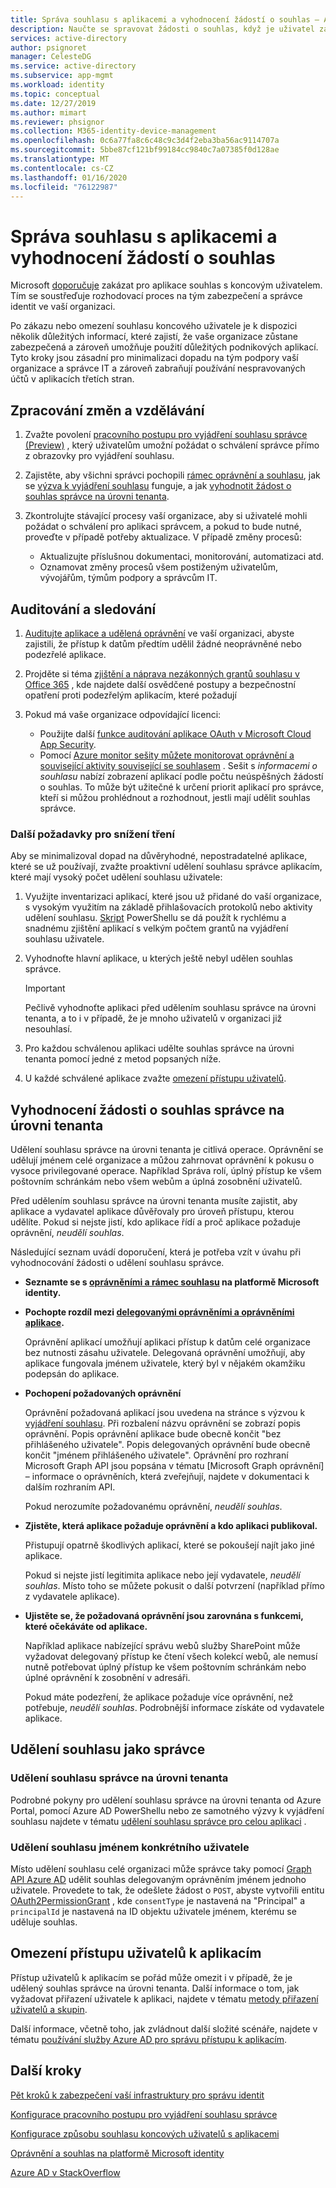 ```yaml
---
title: Správa souhlasu s aplikacemi a vyhodnocení žádostí o souhlas – Azure AD
description: Naučte se spravovat žádosti o souhlas, když je uživatel zakázaný nebo omezený, a jak vyhodnotit žádost o souhlas správce na úrovni tenanta pro aplikaci.
services: active-directory
author: psignoret
manager: CelesteDG
ms.service: active-directory
ms.subservice: app-mgmt
ms.workload: identity
ms.topic: conceptual
ms.date: 12/27/2019
ms.author: mimart
ms.reviewer: phsignor
ms.collection: M365-identity-device-management
ms.openlocfilehash: 0c6a77fa8c6c48c9c3d4f2eba3ba56ac9114707a
ms.sourcegitcommit: 5bbe87cf121bf99184cc9840c7a07385f0d128ae
ms.translationtype: MT
ms.contentlocale: cs-CZ
ms.lasthandoff: 01/16/2020
ms.locfileid: "76122987"
---
```

# <a name="managing-consent-to-applications-and-evaluating-consent-requests"></a>Správa souhlasu s aplikacemi a vyhodnocení žádostí o souhlas

Microsoft [doporučuje](https://docs.microsoft.com/azure/security/fundamentals/steps-secure-identity#restrict-user-consent-operations) zakázat pro aplikace souhlas s koncovým uživatelem. Tím se soustřeďuje rozhodovací proces na tým zabezpečení a správce identit ve vaší organizaci.

Po zákazu nebo omezení souhlasu koncového uživatele je k dispozici několik důležitých informací, které zajistí, že vaše organizace zůstane zabezpečená a zároveň umožňuje použití důležitých podnikových aplikací. Tyto kroky jsou zásadní pro minimalizaci dopadu na tým podpory vaší organizace a správce IT a zároveň zabraňují používání nespravovaných účtů v aplikacích třetích stran.

## <a name="process-changes-and-education"></a>Zpracování změn a vzdělávání

 1. Zvažte povolení [pracovního postupu pro vyjádření souhlasu správce (Preview)](configure-admin-consent-workflow.md) , který uživatelům umožní požádat o schválení správce přímo z obrazovky pro vyjádření souhlasu.

 2. Zajistěte, aby všichni správci pochopili [rámec oprávnění a souhlasu](../develop/consent-framework.md), jak se [výzva k vyjádření souhlasu](../develop/application-consent-experience.md) funguje, a jak [vyhodnotit žádost o souhlas správce na úrovni tenanta](#evaluating-a-request-for-tenant-wide-admin-consent).
 3. Zkontrolujte stávající procesy vaší organizace, aby si uživatelé mohli požádat o schválení pro aplikaci správcem, a pokud to bude nutné, proveďte v případě potřeby aktualizace. V případě změny procesů:
    * Aktualizujte příslušnou dokumentaci, monitorování, automatizaci atd.
    * Oznamovat změny procesů všem postiženým uživatelům, vývojářům, týmům podpory a správcům IT.

## <a name="auditing-and-monitoring"></a>Auditování a sledování

1. [Auditujte aplikace a udělená oprávnění](https://docs.microsoft.com/azure/security/fundamentals/steps-secure-identity#audit-apps-and-consented-permissions) ve vaší organizaci, abyste zajistili, že přístup k datům předtím udělil žádné neoprávněné nebo podezřelé aplikace.

2. Projděte si téma [zjištění a náprava nezákonných grantů souhlasu v Office 365](https://docs.microsoft.com/microsoft-365/security/office-365-security/detect-and-remediate-illicit-consent-grants) , kde najdete další osvědčené postupy a bezpečnostní opatření proti podezřelým aplikacím, které požadují

3. Pokud má vaše organizace odpovídající licenci:

    * Použijte další [funkce auditování aplikace OAuth v Microsoft Cloud App Security](https://docs.microsoft.com/azure/cloud-app-security/investigate-risky-oauth).
    * Pomocí [Azure monitor sešity můžete monitorovat oprávnění a související aktivity související se souhlasem](../reports-monitoring/howto-use-azure-monitor-workbooks.md) . Sešit s *informacemi o souhlasu* nabízí zobrazení aplikací podle počtu neúspěšných žádostí o souhlas. To může být užitečné k určení priorit aplikací pro správce, kteří si můžou prohlédnout a rozhodnout, jestli mají udělit souhlas správce.

### <a name="additional-considerations-for-reducing-friction"></a>Další požadavky pro snížení tření

Aby se minimalizoval dopad na důvěryhodné, nepostradatelné aplikace, které se už používají, zvažte proaktivní udělení souhlasu správce aplikacím, které mají vysoký počet udělení souhlasu uživatele:

1. Využijte inventarizaci aplikací, které jsou už přidané do vaší organizace, s vysokým využitím na základě přihlašovacích protokolů nebo aktivity udělení souhlasu. [Skript](https://gist.github.com/psignoret/41793f8c6211d2df5051d77ca3728c09) PowerShellu se dá použít k rychlému a snadnému zjištění aplikací s velkým počtem grantů na vyjádření souhlasu uživatele.

2. Vyhodnoťte hlavní aplikace, u kterých ještě nebyl udělen souhlas správce.

   > [!IMPORTANT]
   > Pečlivě vyhodnoťte aplikaci před udělením souhlasu správce na úrovni tenanta, a to i v případě, že je mnoho uživatelů v organizaci již nesouhlasí.

3. Pro každou schválenou aplikaci udělte souhlas správce na úrovni tenanta pomocí jedné z metod popsaných níže.

4. U každé schválené aplikace zvažte [omezení přístupu uživatelů](configure-user-consent.md).

## <a name="evaluating-a-request-for-tenant-wide-admin-consent"></a>Vyhodnocení žádosti o souhlas správce na úrovni tenanta

Udělení souhlasu správce na úrovni tenanta je citlivá operace.  Oprávnění se udělují jménem celé organizace a můžou zahrnovat oprávnění k pokusu o vysoce privilegované operace. Například Správa rolí, úplný přístup ke všem poštovním schránkám nebo všem webům a úplná zosobnění uživatelů.

Před udělením souhlasu správce na úrovni tenanta musíte zajistit, aby aplikace a vydavatel aplikace důvěřovaly pro úroveň přístupu, kterou udělíte. Pokud si nejste jistí, kdo aplikace řídí a proč aplikace požaduje oprávnění, *neudělí souhlas*.

Následující seznam uvádí doporučení, která je potřeba vzít v úvahu při vyhodnocování žádosti o udělení souhlasu správce.

* **Seznamte se s [oprávněními a rámec souhlasu](../develop/consent-framework.md) na platformě Microsoft identity.**

* **Pochopte rozdíl mezi [delegovanými oprávněními a oprávněními aplikace](../develop/v2-permissions-and-consent.md#permission-types).**

   Oprávnění aplikací umožňují aplikaci přístup k datům celé organizace bez nutnosti zásahu uživatele. Delegovaná oprávnění umožňují, aby aplikace fungovala jménem uživatele, který byl v nějakém okamžiku podepsán do aplikace.

* **Pochopení požadovaných oprávnění**

   Oprávnění požadovaná aplikací jsou uvedena na stránce s výzvou k [vyjádření souhlasu](../develop/application-consent-experience.md). Při rozbalení názvu oprávnění se zobrazí popis oprávnění. Popis oprávnění aplikace bude obecně končit "bez přihlášeného uživatele". Popis delegovaných oprávnění bude obecně končit "jménem přihlášeného uživatele". Oprávnění pro rozhraní Microsoft Graph API jsou popsána v tématu [Microsoft Graph oprávnění] – informace o oprávněních, která zveřejňují, najdete v dokumentaci k dalším rozhraním API.

   Pokud nerozumíte požadovanému oprávnění, *neudělí souhlas*.

* **Zjistěte, která aplikace požaduje oprávnění a kdo aplikaci publikoval.**

   Přistupují opatrně škodlivých aplikací, které se pokoušejí najít jako jiné aplikace.

   Pokud si nejste jistí legitimita aplikace nebo její vydavatele, *neudělí souhlas*. Místo toho se můžete pokusit o další potvrzení (například přímo z vydavatele aplikace).

* **Ujistěte se, že požadovaná oprávnění jsou zarovnána s funkcemi, které očekáváte od aplikace.**

   Například aplikace nabízející správu webů služby SharePoint může vyžadovat delegovaný přístup ke čtení všech kolekcí webů, ale nemusí nutně potřebovat úplný přístup ke všem poštovním schránkám nebo úplné oprávnění k zosobnění v adresáři.

   Pokud máte podezření, že aplikace požaduje více oprávnění, než potřebuje, *neudělí souhlas*. Podrobnější informace získáte od vydavatele aplikace.

## <a name="granting-consent-as-an-administrator"></a>Udělení souhlasu jako správce

### <a name="granting-tenant-wide-admin-consent"></a>Udělení souhlasu správce na úrovni tenanta

Podrobné pokyny pro udělení souhlasu správce na úrovni tenanta od Azure Portal, pomocí Azure AD PowerShellu nebo ze samotného výzvy k vyjádření souhlasu najdete v tématu [udělení souhlasu správce pro celou aplikaci](grant-admin-consent.md) .

### <a name="granting-consent-on-behalf-of-a-specific-user"></a>Udělení souhlasu jménem konkrétního uživatele

Místo udělení souhlasu celé organizaci může správce taky pomocí [Graph API Azure AD](https://docs.microsoft.com/azure/active-directory/develop/active-directory-graph-api) udělit souhlas delegovaným oprávněním jménem jednoho uživatele. Provedete to tak, že odešlete žádost o `POST`, abyste vytvořili entitu [OAuth2PermissionGrant](https://docs.microsoft.com/previous-versions/azure/ad/graph/api/entity-and-complex-type-reference#oauth2permissiongrant-entity) , kde `consentType` je nastavená na "Principal" a `principalId` je nastavená na ID objektu uživatele jménem, kterému se uděluje souhlas.

## <a name="limiting-user-access-to-applications"></a>Omezení přístupu uživatelů k aplikacím

Přístup uživatelů k aplikacím se pořád může omezit i v případě, že je udělený souhlas správce na úrovni tenanta. Další informace o tom, jak vyžadovat přiřazení uživatele k aplikaci, najdete v tématu [metody přiřazení uživatelů a skupin](methods-for-assigning-users-and-groups.md).

Další informace, včetně toho, jak zvládnout další složité scénáře, najdete v tématu [používání služby Azure AD pro správu přístupu k aplikacím](what-is-access-management.md).

## <a name="next-steps"></a>Další kroky

[Pět kroků k zabezpečení vaší infrastruktury pro správu identit](https://docs.microsoft.com/azure/security/fundamentals/steps-secure-identity#before-you-begin-protect-privileged-accounts-with-mfa)

[Konfigurace pracovního postupu pro vyjádření souhlasu správce](configure-admin-consent-workflow.md)

[Konfigurace způsobu souhlasu koncových uživatelů s aplikacemi](configure-user-consent.md)

[Oprávnění a souhlas na platformě Microsoft identity](../develop/active-directory-v2-scopes.md)

[Azure AD v StackOverflow](https://stackoverflow.com/questions/tagged/azure-active-directory)
